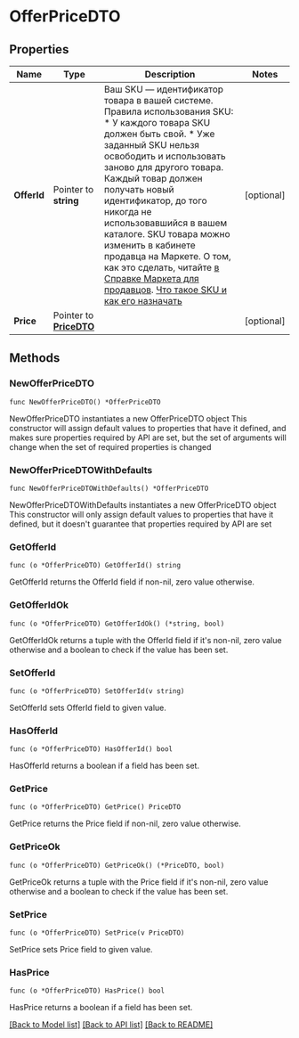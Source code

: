# OfferPriceDTO

## Properties

Name | Type | Description | Notes
------------ | ------------- | ------------- | -------------
**OfferId** | Pointer to **string** | Ваш SKU — идентификатор товара в вашей системе.  Правила использования SKU:  * У каждого товара SKU должен быть свой.  * Уже заданный SKU нельзя освободить и использовать заново для другого товара. Каждый товар должен получать новый идентификатор, до того никогда не использовавшийся в вашем каталоге.  SKU товара можно изменить в кабинете продавца на Маркете. О том, как это сделать, читайте [в Справке Маркета для продавцов](https://yandex.ru/support2/marketplace/ru/assortment/operations/edit-sku).  [Что такое SKU и как его назначать](https://yandex.ru/support/marketplace/assortment/add/index.html#fields)  | [optional] 
**Price** | Pointer to [**PriceDTO**](PriceDTO.md) |  | [optional] 

## Methods

### NewOfferPriceDTO

`func NewOfferPriceDTO() *OfferPriceDTO`

NewOfferPriceDTO instantiates a new OfferPriceDTO object
This constructor will assign default values to properties that have it defined,
and makes sure properties required by API are set, but the set of arguments
will change when the set of required properties is changed

### NewOfferPriceDTOWithDefaults

`func NewOfferPriceDTOWithDefaults() *OfferPriceDTO`

NewOfferPriceDTOWithDefaults instantiates a new OfferPriceDTO object
This constructor will only assign default values to properties that have it defined,
but it doesn't guarantee that properties required by API are set

### GetOfferId

`func (o *OfferPriceDTO) GetOfferId() string`

GetOfferId returns the OfferId field if non-nil, zero value otherwise.

### GetOfferIdOk

`func (o *OfferPriceDTO) GetOfferIdOk() (*string, bool)`

GetOfferIdOk returns a tuple with the OfferId field if it's non-nil, zero value otherwise
and a boolean to check if the value has been set.

### SetOfferId

`func (o *OfferPriceDTO) SetOfferId(v string)`

SetOfferId sets OfferId field to given value.

### HasOfferId

`func (o *OfferPriceDTO) HasOfferId() bool`

HasOfferId returns a boolean if a field has been set.

### GetPrice

`func (o *OfferPriceDTO) GetPrice() PriceDTO`

GetPrice returns the Price field if non-nil, zero value otherwise.

### GetPriceOk

`func (o *OfferPriceDTO) GetPriceOk() (*PriceDTO, bool)`

GetPriceOk returns a tuple with the Price field if it's non-nil, zero value otherwise
and a boolean to check if the value has been set.

### SetPrice

`func (o *OfferPriceDTO) SetPrice(v PriceDTO)`

SetPrice sets Price field to given value.

### HasPrice

`func (o *OfferPriceDTO) HasPrice() bool`

HasPrice returns a boolean if a field has been set.


[[Back to Model list]](../README.md#documentation-for-models) [[Back to API list]](../README.md#documentation-for-api-endpoints) [[Back to README]](../README.md)


